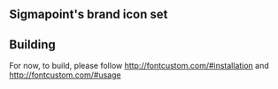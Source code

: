 Sigmapoint's brand icon set
---------------------------

Building
--------

For now, to build,  please follow http://fontcustom.com/#installation and
http://fontcustom.com/#usage

